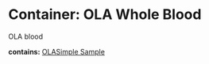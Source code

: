 # Container: OLA Whole Blood

OLA blood

  **contains:** <a href='#' onclick='easy_select("Sample Types", "OLASimple Sample")'>OLASimple Sample</a>


